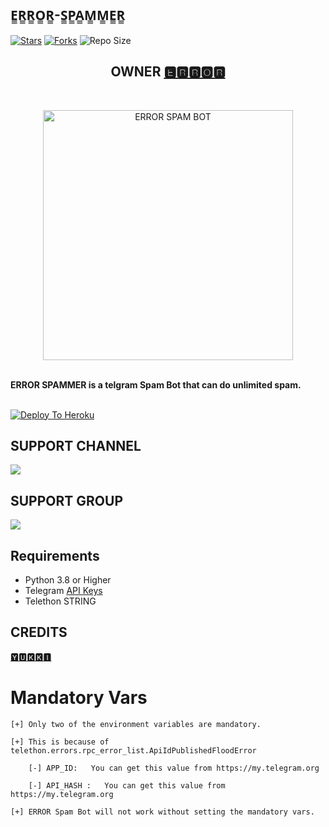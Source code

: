 ## E̳R̳R̳O̳R̳-S̳P̳A̳M̳M̳E̳R̳

[![Stars](https://img.shields.io/github/stars/itz-error/ERROR-Spam-Bot?&style=flat-square)]( https://github.com/itz-error/ERROR-Spam-Bot/stargazers)
[![Forks](https://img.shields.io/github/forks/itz-error/ERROR-Spam-Bot?&style=flat-square)]( https://github.com/itz-error/ERROR-Spam-Bot/network/members)
![Repo Size](https://img.shields.io/github/repo-size/itz-error/ERROR-Spam-Bot?style=flat-square)

<h2 align="center"><b>OWNER <a href="https://telegram.dog/itz_error">🅴🆁🆁🅾🆁</a></b></h2>
<br>
<p align="center">
   <a href="https://github.com/itz-error/ERROR-SPAM-BOT"><img src="https://telegra.ph/file/c5a659d1d185478523fc6.jpg" alt="ERROR SPAM BOT" width=400px></a>
   <br>
   <br>
</p>
<b>ERROR SPAMMER is a telgram Spam Bot that can do unlimited spam.</b>
<br>
<br>
   
[![Deploy To Heroku](https://www.herokucdn.com/deploy/button.svg)](https://heroku.com/deploy?template=https://github.com/itz-error/ERROR-Spam-Bot)
## SUPPORT CHANNEL
<a href="https://t.me/error_spammer"><img src="https://img.shields.io/badge/Join-Support%20Channel-red.svg?style=for-the-badge&logo=Telegram"></a>
## SUPPORT GROUP
<a href="https://t.me/error_spammer_support"><img src="https://img.shields.io/badge/Join-Support%20Group-blue.svg?style=for-the-badge&logo=Telegram"></a>


## Requirements 
* Python 3.8 or Higher
* Telegram [API Keys](https://my.telegram.org/apps)
* Telethon STRING

## CREDITS
[🆈🆄🅺🅺🅸](https://github.com/YukkiBot/YukkiMultiSpamBot)

# Mandatory Vars
```
[+] Only two of the environment variables are mandatory.

[+] This is because of telethon.errors.rpc_error_list.ApiIdPublishedFloodError

    [-] APP_ID:   You can get this value from https://my.telegram.org
    
    [-] API_HASH :   You can get this value from https://my.telegram.org
    
[+] ERROR Spam Bot will not work without setting the mandatory vars.
```
